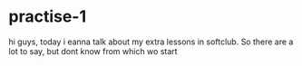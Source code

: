# practise-1
hi guys, today i eanna talk about my extra lessons in softclub. So there are a lot to say, but dont know from which wo start
